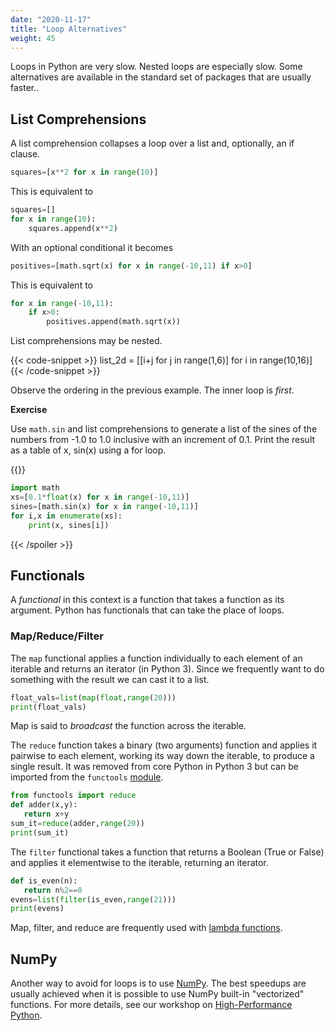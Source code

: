 ```yaml
---
date: "2020-11-17"
title: "Loop Alternatives"
weight: 45
---
```


Loops in Python are very slow.  Nested loops are especially slow.  Some alternatives are available in the standard set of packages that are usually faster..

## List Comprehensions

A list comprehension collapses a loop over a list and, optionally, an if clause.

```python
squares=[x**2 for x in range(10)]
```

This is equivalent to

```python
squares=[]
for x in range(10):
    squares.append(x**2)
```

With an optional conditional it becomes

```python
positives=[math.sqrt(x) for x in range(-10,11) if x>0]
```

This is equivalent to

```python
for x in range(-10,11):
    if x>0:
        positives.append(math.sqrt(x))
```

List comprehensions may be nested.

{{< code-snippet >}}
list_2d = [[i+j for j in range(1,6)] for i in range(10,16)]
{{< /code-snippet >}}

Observe the ordering in the previous example.  The inner loop is _first_.

**Exercise**

Use `math.sin` and list comprehensions to generate a list of the sines of the numbers from -1.0 to 1.0 inclusive with an increment of 0.1.  Print the result as a table of x, sin(x) using a for loop.

{{<spoiler text="Example solution" >}}
```python
import math
xs=[0.1*float(x) for x in range(-10,11)]
sines=[math.sin(x) for x in range(-10,11)]
for i,x in enumerate(xs):
    print(x, sines[i])
```
{{< /spoiler >}}
  
## Functionals

A _functional_ in this context is a function that takes a function as its argument.  Python has functionals that can take the place of loops.

<!--- Theme includes mapping JS Leaflet, grabs hash followed by word map --->
<h3> Map/Reduce/Filter </h3>

The `map` functional applies a function individually to each element of an iterable and returns an iterator (in Python 3).  Since we frequently want to do something with the result we can cast it to a list.

```python
float_vals=list(map(float,range(20)))
print(float_vals)
```
Map is said to _broadcast_ the function across the iterable.


The `reduce` function takes a binary (two arguments) function and applies it pairwise to each element, working its way down the iterable, to produce a single result.  It was removed from core Python in Python 3 but can be imported from the `functools` [module](/courses/python-introduction/modules).
```python
from functools import reduce
def adder(x,y):
   return x+y
sum_it=reduce(adder,range(20))
print(sum_it)
```

The `filter` functional takes a function that returns a Boolean (True or False) and applies it elementwise to the iterable, returning an iterator.
```python
def is_even(n):
   return n%2==0
evens=list(filter(is_even,range(21)))
print(evens)
```

Map, filter, and reduce are frequently used with [lambda functions](/courses/python-introduction/advanced_functions).

## NumPy

Another way to avoid for loops is to use [NumPy](/courses/python-introduction/numpy_matplotlib_scipy).  The best speedups are usually achieved when it is possible to use NumPy built-in "vectorized" functions.  For more details, see our workshop on [High-Performance Python](/courses/python_high_performance/serial_optimization).

